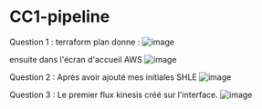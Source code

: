 # CC1-pipeline
Question 1 :
terraform plan donne :
![image](https://user-images.githubusercontent.com/61048121/205947469-3e30689b-aa36-4be1-8c0f-dfe222d2ed92.png)

ensuite dans l'écran d'accueil AWS
![image](https://user-images.githubusercontent.com/61048121/205948964-147741fc-afcc-4510-a27d-2f4ec2c28007.png)

Question 2 :
Après avoir ajouté mes initiales SHLE
![image](https://user-images.githubusercontent.com/61048121/205958699-45c70c2f-c28d-4558-9af6-48c34c6e2609.png)

Question 3 :
Le premier flux kinesis créé sur l'interface.
![image](https://user-images.githubusercontent.com/61048121/205963888-709f3b99-dc66-414b-b790-ce4884f9e846.png)

